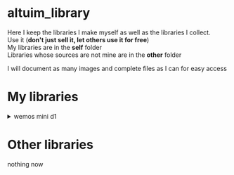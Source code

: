 # altuim_library


Here I keep the libraries I make myself as well as the libraries I collect.<br>
Use it (**don't just sell it, let others use it for free**)<br>
My libraries are in the **self** folder<br>
Libraries whose sources are not mine are in the **other** folder<br>

I will document as many images and complete files as I can for easy access


# My libraries

<details>
        <summary>wemos mini d1</summary>
        <img src="https://raw.githubusercontent.com/kinite-gp/altuim_library/main/self/wemos_mini_d1/image/schematic.png" alt="schematic"/>
        <img src="https://raw.githubusercontent.com/kinite-gp/altuim_library/main/self/wemos_mini_d1/image/3d.png" alt="3d"/>
        <img src="https://raw.githubusercontent.com/kinite-gp/altuim_library/main/self/wemos_mini_d1/image/footprint.png" alt="footprint"/>
</details>

# Other libraries
nothing now